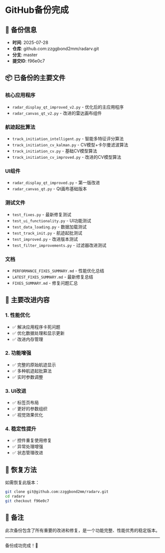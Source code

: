 # GitHub备份完成

## 📅 备份信息
- **时间**: 2025-07-28
- **仓库**: github.com:zzggbond2mm/radarv.git
- **分支**: master
- **提交ID**: f96e0c7

## 📦 已备份的主要文件

### 核心应用程序
- `radar_display_qt_improved_v2.py` - 优化后的主应用程序
- `radar_canvas_qt_v2.py` - 改进的雷达画布组件

### 航迹起批算法
- `track_initiation_intelligent.py` - 智能多特征评分算法
- `track_initiation_cv_kalman.py` - CV模型+卡尔曼滤波算法
- `track_initiation_cv.py` - 基础CV模型算法
- `track_initiation_cv_improved.py` - 改进的CV模型算法

### UI组件
- `radar_display_qt_improved.py` - 第一版改进
- `radar_canvas_qt.py` - Qt画布基础版本

### 测试文件
- `test_fixes.py` - 最新修复测试
- `test_ui_functionality.py` - UI功能测试
- `test_data_loading.py` - 数据加载测试
- `test_track_init.py` - 航迹起批测试
- `test_improved.py` - 改进版本测试
- `test_filter_improvements.py` - 过滤器改进测试

### 文档
- `PERFORMANCE_FIXES_SUMMARY.md` - 性能优化总结
- `LATEST_FIXES_SUMMARY.md` - 最新修复总结
- `FIXES_SUMMARY.md` - 修复问题汇总

## 🚀 主要改进内容

### 1. 性能优化
- ✅ 解决应用程序卡死问题
- ✅ 优化数据处理和显示更新
- ✅ 改进内存管理

### 2. 功能增强
- ✅ 完整的原始航迹显示
- ✅ 多种航迹起批算法
- ✅ 实时参数调整

### 3. UI改进
- ✅ 标签页布局
- ✅ 更好的参数组织
- ✅ 视觉效果优化

### 4. 稳定性提升
- ✅ 控件重复使用修复
- ✅ 异常处理增强
- ✅ 状态管理改进

## 💾 恢复方法

如需恢复此版本：
```bash
git clone git@github.com:zzggbond2mm/radarv.git
cd radarv
git checkout f96e0c7
```

## 📝 备注

此次备份包含了所有重要的改进和修复，是一个功能完整、性能优秀的稳定版本。

---
备份成功完成！🎉
